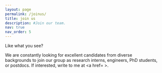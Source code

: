 ```yaml
---
layout: page
permalink: /joinus/
title: join us
description: #Join our team.
nav: true
nav_order: 5
---
```


Like what you see?

We are constantly looking for excellent candidates from diverse backgrounds to join our group as research interns, engineers, PhD students, or postdocs. If interested, write to me at <a href= <SCRIPT LANGUAGE="JavaScript">user = 'manish.kushwaha';site = 'inrae.fr';document.write('\"mailto:' + user + '@' + site + '\">');document.write(user + '@' + site );</SCRIPT> ></a>.
